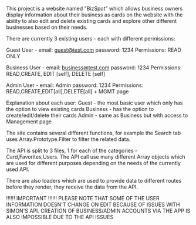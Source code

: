 This project is a website named "BizSpot" which allows business owners display information about their business as cards on the website with the ability to also edit and delete existing cards and explore other different businesses based on their needs.

There are currently 3 existing users - each with different permissions:

Guest User -
email: guest@test.com
password: 1234
Permissions: READ ONLY

Business User -
email: business@test.com
password: 1234
Permissions: READ,CREATE, EDIT [self], DELETE [self]

Admin User -
email: Admin
password: 1234
Permissions: READ,CREATE,EDIT[all],DELETE[all] + MGMT page

Explanation about each user:
Guest - the most basic user which only has the option to view existing cards
Business - has the option to create/edit/delete their cards
Admin - same as Business but with access to Management page

The site contains several different functions, for example the Search tab uses Array.Prototype.Filter to filter the related data.

The API is split to 3 files, 1 for each of the categories - Card,Favorites,Users. The API call use many different Array objects which are used for different purposes depending on the needs of the currently used API.

There are also loaders which are used to provide data to different routes before they render, they receive the data from the API.



!!!!!! IMPORTANT !!!!!!
PLEASE NOTE THAT SOME OF THE USER INFORMATION DOESN'T CHANGE ON EDIT BECAUSE OF ISSUES WITH SIMON'S API. CREATION OF BUSINESS/ADMIN ACCOUNTS VIA THE APP IS ALSO IMPOSSIBLE DUE TO THE API ISSUES
